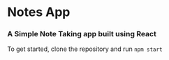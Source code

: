 # Notes App
### A Simple Note Taking app built using React
To get started, clone the repository and run ```npm start```